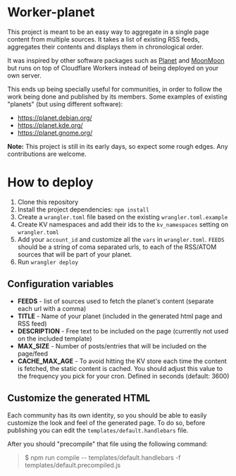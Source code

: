 # Worker-planet

This project is meant to be an easy way to aggregate in a single page content from multiple sources.
It takes a list of existing RSS feeds, aggregates their contents and displays them in chronological order.

It was inspired by other software packages such as [Planet](<https://en.wikipedia.org/wiki/Planet_(software)>) and [MoonMoon](https://moonmoon.org/) but runs on top of Cloudflare Workers instead of being deployed on your own server.

This ends up being specially useful for communities, in order to follow the work being done and published by its members. Some examples of existing "planets" (but using different software):

- https://planet.debian.org/
- https://planet.kde.org/
- https://planet.gnome.org/

**Note:** This project is still in its early days, so expect some rough edges. Any contributions are welcome.

# How to deploy

1. Clone this repository
2. Install the project dependencies: `npm install`
3. Create a `wrangler.toml` file based on the existing `wrangler.toml.example`
4. Create KV namespaces and add their ids to the `kv_namespaces` setting on `wrangler.toml`
5. Add your `account_id` and customize all the `vars` in `wrangler.toml`. `FEEDS` should be
   a string of coma separated urls, to each of the RSS/ATOM sources that will be part of your planet.
6. Run `wrangler deploy`

## Configuration variables

- **FEEDS** - list of sources used to fetch the planet's content (separate each url with a comma)
- **TITLE** - Name of your planet (included in the generated html page and RSS feed)
- **DESCRIPTION** - Free text to be included on the page (currently not used on the included template)
- **MAX_SIZE** - Number of posts/entries that will be included on the page/feed
- **CACHE_MAX_AGE** - To avoid hitting the KV store each time the content is fetched, the static content is cached. You should adjust this value to the frequency you pick for your cron. Defined in seconds (default: 3600)

## Customize the generated HTML

Each community has its own identity, so you should be able to easily customize the look and feel
of the generated page. To do so, before publishing you can edit the `templates/default.handlebars` file.

After you should "precompile" that file using the following command:

> \$ npm run compile -- templates/default.handlebars -f templates/default.precompiled.js
